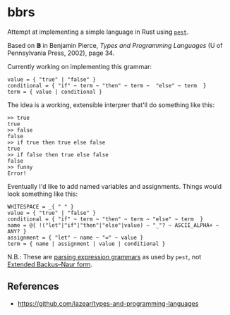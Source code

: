 bbrs
====

Attempt at implementing a simple language in Rust using [`pest`](https://pest.rs).

Based on **𝔹** in Benjamin Pierce, *Types and Programming Languages* (U of Pennsylvania Press, 2002), page 34.

Currently working on implementing this grammar:

```
value = { "true" | "false" }
conditional = { "if" ~ term ~ "then" ~ term ~  "else" ~ term  }
term = { value | conditional }
```

The idea is a working, extensible interprer that'll do something like this:

```
>> true
true
>> false
false
>> if true then true else false
true
>> if false then true else false
false
>> funny
Error!
```

Eventually I'd like to add named variables and assignments.
Things would look something like this:

```
WHITESPACE = _{ " " }
value = { "true" | "false" }
conditional = { "if" ~ term ~ "then" ~ term ~ "else" ~ term  }
name = @{ !("let"|"if"|"then"|"else"|value) ~ "_"? ~ ASCII_ALPHA+ ~ ANY? }
assignment = { "let" ~ name ~ "=" ~ value }
term = { name | assignment | value | conditional }
```

N.B.:
These are [parsing expression grammars](https://en.wikipedia.org/wiki/Parsing_expression_grammar) as used by `pest`,
not [Extended Backus–Naur form](https://en.wikipedia.org/wiki/Extended_Backus%E2%80%93Naur_form).

References
----------

- https://github.com/lazear/types-and-programming-languages
